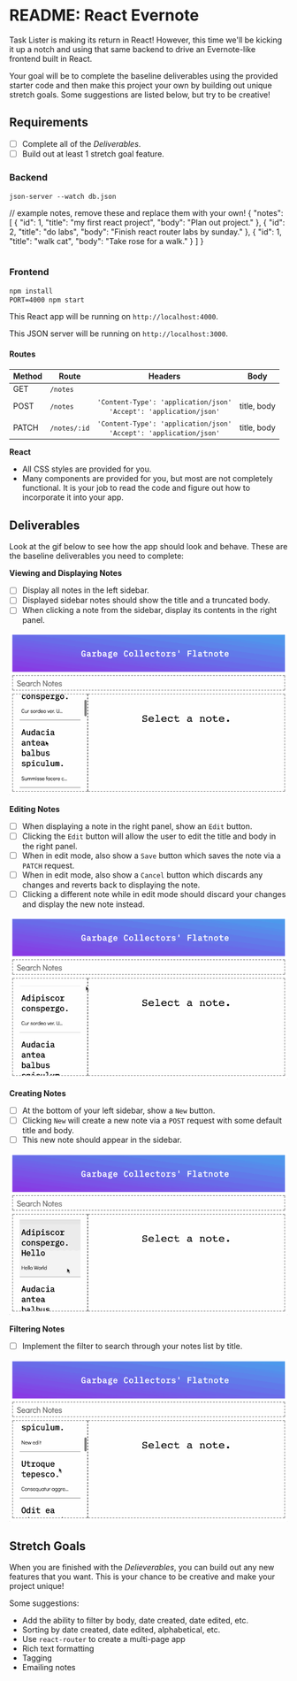 README: React Evernote
======================

Task Lister is making its return in React! However, this time we'll be kicking it up a notch and using that same backend to drive an Evernote-like frontend built in React.

Your goal will be to complete the baseline deliverables using the provided starter code and then make this project your own by building out unique stretch goals. Some suggestions are listed below, but try to be creative!

## Requirements

- [ ] Complete all of the *Deliverables*.
- [ ] Build out at least 1 stretch goal feature.

### Backend

```
json-server --watch db.json

```
// example notes, remove these and replace them with your own!
{
    "notes": [
        { "id": 1, "title": "my first react project", "body": "Plan out project." },
        { "id": 2, "title": "do labs", "body": "Finish react router labs by sunday." },
        { "id": 1, "title": "walk cat", "body": "Take rose for a walk." }
    ] 
}
```
```


### Frontend

```
npm install
PORT=4000 npm start
```

This React app will be running on `http://localhost:4000`.

This JSON server will be running on `http://localhost:3000`.

#### Routes

| Method | Route           | Headers                                                                 | Body                  |
| ------ | --------------- |:-----------------------------------------------------------------------:|:---------------------:|
| GET    | `/notes`        |                                                                         |                       |
| POST   | `/notes`        | `'Content-Type': 'application/json'`<br/>`'Accept': 'application/json'` | title, body           |
| PATCH  | `/notes/:id`    | `'Content-Type': 'application/json'`<br/>`'Accept': 'application/json'` | title, body           |





**React**

* All CSS styles are provided for you.
* Many components are provided for you, but most are not completely functional. It is your job to read the code and figure out how to incorporate it into your app.

## Deliverables

Look at the gif below to see how the app should look and behave. These are the baseline deliverables you need to complete:

**Viewing and Displaying Notes**

- [ ] Display all notes in the left sidebar.
- [ ] Displayed sidebar notes should show the title and a truncated body.
- [ ] When clicking a note from the sidebar, display its contents in the right panel.

![result](react-evernote-display.gif)

**Editing Notes**

- [ ] When displaying a note in the right panel, show an `Edit` button.
- [ ] Clicking the `Edit` button will allow the user to edit the title and body in the right panel.
- [ ] When in edit mode, also show a `Save` button which saves the note via a `PATCH` request.
- [ ] When in edit mode, also show a `Cancel` button which discards any changes and reverts back to displaying the note.
- [ ] Clicking a different note while in edit mode should discard your changes and display the new note instead.

![result](react-evernote-edit.gif)

**Creating Notes**

- [ ] At the bottom of your left sidebar, show a `New` button.
- [ ] Clicking `New` will create a new note via a `POST` request with some default title and body.
- [ ] This new note should appear in the sidebar.

![result](react-evernote-create.gif)

**Filtering Notes**

- [ ] Implement the filter to search through your notes list by title.

![result](react-evernote-filter.gif)

## Stretch Goals

When you are finished with the *Delieverables*, you can build out any new features that you want. This is your chance to be creative and make your project unique!

Some suggestions:

- Add the ability to filter by body, date created, date edited, etc.
- Sorting by date created, date edited, alphabetical, etc.
- Use `react-router` to create a multi-page app
- Rich text formatting
- Tagging
- Emailing notes

